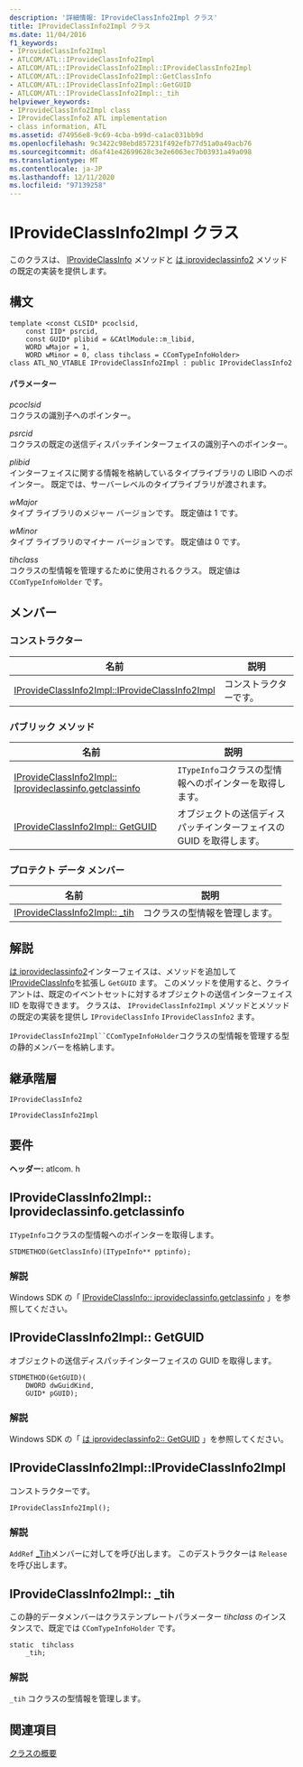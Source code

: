 ```yaml
---
description: '詳細情報: IProvideClassInfo2Impl クラス'
title: IProvideClassInfo2Impl クラス
ms.date: 11/04/2016
f1_keywords:
- IProvideClassInfo2Impl
- ATLCOM/ATL::IProvideClassInfo2Impl
- ATLCOM/ATL::IProvideClassInfo2Impl::IProvideClassInfo2Impl
- ATLCOM/ATL::IProvideClassInfo2Impl::GetClassInfo
- ATLCOM/ATL::IProvideClassInfo2Impl::GetGUID
- ATLCOM/ATL::IProvideClassInfo2Impl::_tih
helpviewer_keywords:
- IProvideClassInfo2Impl class
- IProvideClassInfo2 ATL implementation
- class information, ATL
ms.assetid: d74956e8-9c69-4cba-b99d-ca1ac031bb9d
ms.openlocfilehash: 9c3422c98ebd857231f492efb77d51a0a49acb76
ms.sourcegitcommit: d6af41e42699628c3e2e6063ec7b03931a49a098
ms.translationtype: MT
ms.contentlocale: ja-JP
ms.lasthandoff: 12/11/2020
ms.locfileid: "97139258"
---
```

# <a name="iprovideclassinfo2impl-class"></a>IProvideClassInfo2Impl クラス

このクラスは、 [IProvideClassInfo](/windows/win32/api/ocidl/nn-ocidl-iprovideclassinfo) メソッドと [は iprovideclassinfo2](/windows/win32/api/ocidl/nn-ocidl-iprovideclassinfo2) メソッドの既定の実装を提供します。

## <a name="syntax"></a>構文

```
template <const CLSID* pcoclsid,
    const IID* psrcid,
    const GUID* plibid = &CAtlModule::m_libid,
    WORD wMajor = 1,
    WORD wMinor = 0, class tihclass = CComTypeInfoHolder>
class ATL_NO_VTABLE IProvideClassInfo2Impl : public IProvideClassInfo2
```

#### <a name="parameters"></a>パラメーター

*pcoclsid*<br/>
コクラスの識別子へのポインター。

*psrcid*<br/>
コクラスの既定の送信ディスパッチインターフェイスの識別子へのポインター。

*plibid*<br/>
インターフェイスに関する情報を格納しているタイプライブラリの LIBID へのポインター。 既定では、サーバーレベルのタイプライブラリが渡されます。

*wMajor*<br/>
タイプ ライブラリのメジャー バージョンです。 既定値は 1 です。

*wMinor*<br/>
タイプ ライブラリのマイナー バージョンです。 既定値は 0 です。

*tihclass*<br/>
コクラスの型情報を管理するために使用されるクラス。 既定値は `CComTypeInfoHolder` です。

## <a name="members"></a>メンバー

### <a name="constructors"></a>コンストラクター

|名前|説明|
|----------|-----------------|
|[IProvideClassInfo2Impl::IProvideClassInfo2Impl](#iprovideclassinfo2impl)|コンストラクターです。|

### <a name="public-methods"></a>パブリック メソッド

|名前|説明|
|----------|-----------------|
|[IProvideClassInfo2Impl:: Iprovideclassinfo.getclassinfo](#getclassinfo)|`ITypeInfo`コクラスの型情報へのポインターを取得します。|
|[IProvideClassInfo2Impl:: GetGUID](#getguid)|オブジェクトの送信ディスパッチインターフェイスの GUID を取得します。|

### <a name="protected-data-members"></a>プロテクト データ メンバー

|名前|説明|
|----------|-----------------|
|[IProvideClassInfo2Impl:: _tih](#_tih)|コクラスの型情報を管理します。|

## <a name="remarks"></a>解説

[は iprovideclassinfo2](/windows/win32/api/ocidl/nn-ocidl-iprovideclassinfo2)インターフェイスは、メソッドを追加して[IProvideClassInfo](/windows/win32/api/ocidl/nn-ocidl-iprovideclassinfo)を拡張し `GetGUID` ます。 このメソッドを使用すると、クライアントは、既定のイベントセットに対するオブジェクトの送信インターフェイス IID を取得できます。 クラスは、 `IProvideClassInfo2Impl` メソッドとメソッドの既定の実装を提供し `IProvideClassInfo` `IProvideClassInfo2` ます。

`IProvideClassInfo2Impl``CComTypeInfoHolder`コクラスの型情報を管理する型の静的メンバーを格納します。

## <a name="inheritance-hierarchy"></a>継承階層

`IProvideClassInfo2`

`IProvideClassInfo2Impl`

## <a name="requirements"></a>要件

**ヘッダー:** atlcom. h

## <a name="iprovideclassinfo2implgetclassinfo"></a><a name="getclassinfo"></a> IProvideClassInfo2Impl:: Iprovideclassinfo.getclassinfo

`ITypeInfo`コクラスの型情報へのポインターを取得します。

```
STDMETHOD(GetClassInfo)(ITypeInfo** pptinfo);
```

### <a name="remarks"></a>解説

Windows SDK の「 [IProvideClassInfo:: iprovideclassinfo.getclassinfo](/windows/win32/api/ocidl/nf-ocidl-iprovideclassinfo-getclassinfo) 」を参照してください。

## <a name="iprovideclassinfo2implgetguid"></a><a name="getguid"></a> IProvideClassInfo2Impl:: GetGUID

オブジェクトの送信ディスパッチインターフェイスの GUID を取得します。

```
STDMETHOD(GetGUID)(
    DWORD dwGuidKind,
    GUID* pGUID);
```

### <a name="remarks"></a>解説

Windows SDK の「 [は iprovideclassinfo2:: GetGUID](/windows/win32/api/ocidl/nf-ocidl-iprovideclassinfo2-getguid) 」を参照してください。

## <a name="iprovideclassinfo2impliprovideclassinfo2impl"></a><a name="iprovideclassinfo2impl"></a> IProvideClassInfo2Impl::IProvideClassInfo2Impl

コンストラクターです。

```
IProvideClassInfo2Impl();
```

### <a name="remarks"></a>解説

`AddRef` [_Tih](#_tih)メンバーに対してを呼び出します。 このデストラクターは `Release` を呼び出します。

## <a name="iprovideclassinfo2impl_tih"></a><a name="_tih"></a> IProvideClassInfo2Impl:: _tih

この静的データメンバーはクラステンプレートパラメーター *tihclass* のインスタンスで、既定では `CComTypeInfoHolder` です。

```
static  tihclass
    _tih;
```

### <a name="remarks"></a>解説

`_tih` コクラスの型情報を管理します。

## <a name="see-also"></a>関連項目

[クラスの概要](../../atl/atl-class-overview.md)
